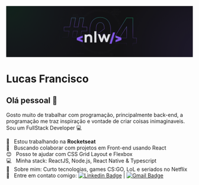 <img width="auto" src="https://raw.githubusercontent.com/LucasFranciscc/LucasFranciscc/main/NLW04_pack_divulgacao_-_Github.png">

# Lucas Francisco

## Olá pessoal 👋
Gosto muito de trabalhar com programação, principalmente back-end, a programação me traz inspiração e vontade de criar coisas inimaginaveis.
Sou um FullStack Developer :computer:

 :rocket:  &nbsp; Estou trabalhando na **Rocketseat**
 <br/> :purple_heart: &nbsp; Buscando colaborar com projetos em Front-end usando React
 <br/> :blush: &nbsp; Posso te ajudar com CSS Grid Layout e Flexbox
 <br/> :computer: &nbsp; Minha stack: ReactJS, Node.js, React Native & Typescript
 <br/> 💬  &nbsp; Sobre mim: Curto tecnologias, games CS:GO, LoL e seriados no Netflix
 <br/> :email: &nbsp; Entre em contato comigo: [![Linkedin Badge](https://img.shields.io/badge/-LucasFrancisco-blue?style=flat-square&logo=Linkedin&logoColor=white&link=https://www.linkedin.com/in/lucas-francisco-406416114/)](https://www.linkedin.com/in/lucas-francisco-406416114/) 
| 
[![Gmail Badge](https://img.shields.io/badge/-lucasfrancisco1318@gmail.com-c14438?style=flat-square&logo=Gmail&logoColor=white&link=mailto:tgmarinho@gmail.com)](mailto:lucasfrancisco1318@gmail.com)

